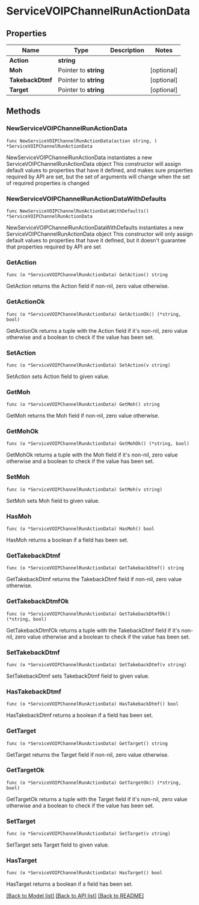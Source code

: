 # ServiceVOIPChannelRunActionData

## Properties

Name | Type | Description | Notes
------------ | ------------- | ------------- | -------------
**Action** | **string** |  | 
**Moh** | Pointer to **string** |  | [optional] 
**TakebackDtmf** | Pointer to **string** |  | [optional] 
**Target** | Pointer to **string** |  | [optional] 

## Methods

### NewServiceVOIPChannelRunActionData

`func NewServiceVOIPChannelRunActionData(action string, ) *ServiceVOIPChannelRunActionData`

NewServiceVOIPChannelRunActionData instantiates a new ServiceVOIPChannelRunActionData object
This constructor will assign default values to properties that have it defined,
and makes sure properties required by API are set, but the set of arguments
will change when the set of required properties is changed

### NewServiceVOIPChannelRunActionDataWithDefaults

`func NewServiceVOIPChannelRunActionDataWithDefaults() *ServiceVOIPChannelRunActionData`

NewServiceVOIPChannelRunActionDataWithDefaults instantiates a new ServiceVOIPChannelRunActionData object
This constructor will only assign default values to properties that have it defined,
but it doesn't guarantee that properties required by API are set

### GetAction

`func (o *ServiceVOIPChannelRunActionData) GetAction() string`

GetAction returns the Action field if non-nil, zero value otherwise.

### GetActionOk

`func (o *ServiceVOIPChannelRunActionData) GetActionOk() (*string, bool)`

GetActionOk returns a tuple with the Action field if it's non-nil, zero value otherwise
and a boolean to check if the value has been set.

### SetAction

`func (o *ServiceVOIPChannelRunActionData) SetAction(v string)`

SetAction sets Action field to given value.


### GetMoh

`func (o *ServiceVOIPChannelRunActionData) GetMoh() string`

GetMoh returns the Moh field if non-nil, zero value otherwise.

### GetMohOk

`func (o *ServiceVOIPChannelRunActionData) GetMohOk() (*string, bool)`

GetMohOk returns a tuple with the Moh field if it's non-nil, zero value otherwise
and a boolean to check if the value has been set.

### SetMoh

`func (o *ServiceVOIPChannelRunActionData) SetMoh(v string)`

SetMoh sets Moh field to given value.

### HasMoh

`func (o *ServiceVOIPChannelRunActionData) HasMoh() bool`

HasMoh returns a boolean if a field has been set.

### GetTakebackDtmf

`func (o *ServiceVOIPChannelRunActionData) GetTakebackDtmf() string`

GetTakebackDtmf returns the TakebackDtmf field if non-nil, zero value otherwise.

### GetTakebackDtmfOk

`func (o *ServiceVOIPChannelRunActionData) GetTakebackDtmfOk() (*string, bool)`

GetTakebackDtmfOk returns a tuple with the TakebackDtmf field if it's non-nil, zero value otherwise
and a boolean to check if the value has been set.

### SetTakebackDtmf

`func (o *ServiceVOIPChannelRunActionData) SetTakebackDtmf(v string)`

SetTakebackDtmf sets TakebackDtmf field to given value.

### HasTakebackDtmf

`func (o *ServiceVOIPChannelRunActionData) HasTakebackDtmf() bool`

HasTakebackDtmf returns a boolean if a field has been set.

### GetTarget

`func (o *ServiceVOIPChannelRunActionData) GetTarget() string`

GetTarget returns the Target field if non-nil, zero value otherwise.

### GetTargetOk

`func (o *ServiceVOIPChannelRunActionData) GetTargetOk() (*string, bool)`

GetTargetOk returns a tuple with the Target field if it's non-nil, zero value otherwise
and a boolean to check if the value has been set.

### SetTarget

`func (o *ServiceVOIPChannelRunActionData) SetTarget(v string)`

SetTarget sets Target field to given value.

### HasTarget

`func (o *ServiceVOIPChannelRunActionData) HasTarget() bool`

HasTarget returns a boolean if a field has been set.


[[Back to Model list]](../README.md#documentation-for-models) [[Back to API list]](../README.md#documentation-for-api-endpoints) [[Back to README]](../README.md)


